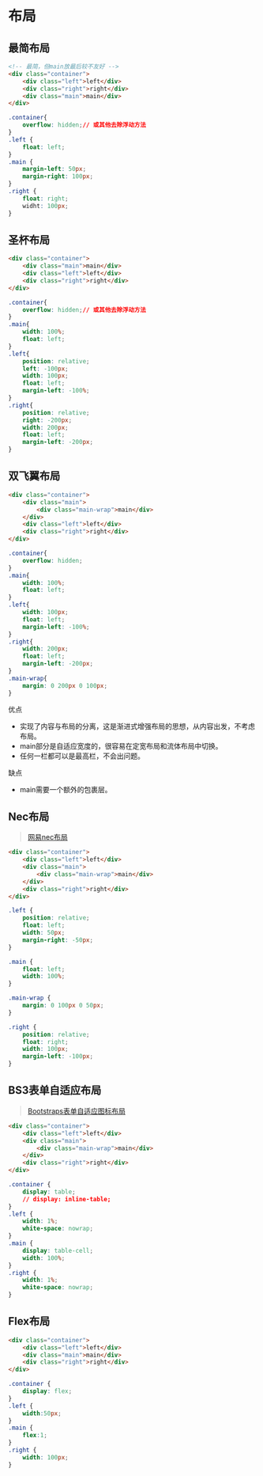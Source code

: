 # 布局

## 最简布局


```html
<!-- 最简，但main放最后较不友好 -->
<div class="container">
    <div class="left">left</div>
    <div class="right">right</div>
    <div class="main">main</div>
</div>
```

```css
.container{
    overflow: hidden;// 或其他去除浮动方法
}
.left {
    float: left;
}
.main {
    margin-left: 50px;
    margin-right: 100px;
}
.right {
    float: right;
    widht: 100px;
}
```

## 圣杯布局

```html
<div class="container">
    <div class="main">main</div>
    <div class="left">left</div>
    <div class="right">right</div>
</div>
```

```css
.container{
    overflow: hidden;// 或其他去除浮动方法
}
.main{
    width: 100%;
    float: left;
}
.left{
    position: relative;
    left: -100px;
    width: 100px;
    float: left;
    margin-left: -100%;
}
.right{
    position: relative;
    right: -200px;
    width: 200px;
    float: left;
    margin-left: -200px;
}
```

## 双飞翼布局

```html
<div class="container">
    <div class="main">
        <div class="main-wrap">main</div>
    </div>
    <div class="left">left</div>
    <div class="right">right</div>
</div>
```

```css
.container{
    overflow: hidden;
}
.main{
    width: 100%;
    float: left;
}
.left{
    width: 100px;
    float: left;
    margin-left: -100%;
}
.right{
    width: 200px;
    float: left;
    margin-left: -200px;
}
.main-wrap{
    margin: 0 200px 0 100px;
}
```
优点

- 实现了内容与布局的分离，这是渐进式增强布局的思想，从内容出发，不考虑布局。
- main部分是自适应宽度的，很容易在定宽布局和流体布局中切换。
- 任何一栏都可以是最高栏，不会出问题。

缺点

- main需要一个额外的包裹层。

## Nec布局

> [网易nec布局](http://nec.netease.com/library/category/#grid)

```html
<div class="container">
    <div class="left">left</div>
    <div class="main">
        <div class="main-wrap">main</div>
    </div>
    <div class="right">right</div>
</div>
```

```css
.left {
    position: relative;
    float: left;
    width: 50px;
    margin-right: -50px;
}

.main {
    float: left;
    width: 100%;
}

.main-wrap {
    margin: 0 100px 0 50px;
}

.right {
    position: relative;
    float: right;
    width: 100px;
    margin-left: -100px;
}
```

## BS3表单自适应布局

> [Bootstraps表单自适应图标布局](http://v3.bootcss.com/css/#forms-controls-static)

```html
<div class="container">
    <div class="left">left</div>
    <div class="main">
        <div class="main-wrap">main</div>
    </div>
    <div class="right">right</div>
</div>
```

```css
.container {
    display: table;
    // display: inline-table;
}
.left {
    width: 1%;
    white-space: nowrap;
}
.main {
    display: table-cell;
    width: 100%;
}
.right {
    width: 1%;
    white-space: nowrap;
}
```

## Flex布局

```html
<div class="container">
    <div class="left">left</div>
    <div class="main">main</div>
    <div class="right">right</div>
</div>
```

```css
.container {
    display: flex;
}
.left {
    width:50px;
}
.main {
    flex:1;
}
.right {
    width: 100px;
}
```



